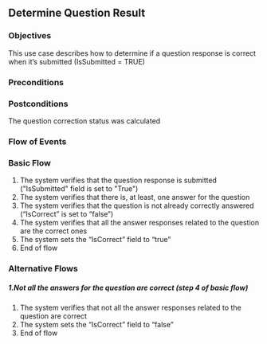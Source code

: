 ## Determine Question Result

### Objectives
This use case describes how to determine if a question response is correct when it’s submitted (IsSubmitted = TRUE)

### Preconditions

### Postconditions
The question correction status was calculated

### Flow of Events

### Basic Flow 
   1. The system verifies that the question response is submitted ("IsSubmitted" field is set to "True")
   2. The system verifies that there is, at least, one answer for the question
   3. The system verifies that the question is not already correctly answered (“IsCorrect” is set to “false”)
   4. The system verifies that all the answer responses related to the question are the correct ones
   5. The system sets the “IsCorrect” field to “true”
   6. End of flow

### Alternative Flows

##### 1.Not all the answers for the question are correct (step 4 of basic flow)
   1. The system verifies that not all the answer responses related to the question are correct
   2. The system sets the “IsCorrect” field to “false” 
   3. End of flow
